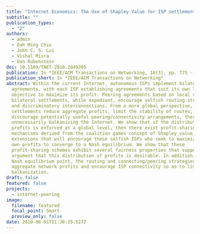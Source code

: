 ```yaml
---
title: "Internet Economics: The Use of Shapley Value for ISP settlement"
subtitle: ""
publication_types:
  - "2"
authors:
  - admin
  - Dah Ming Chiu
  - John C. S. Lui
  - Vishal Misra
  - Dan Rubenstein
doi: 10.1109/TNET.2010.2049205
publication: In *IEEE/ACM Transactions on Networking, 18(3), pp. 775 - 787, June 2010.*
publication_short: In *IEEE/ACM Transactions on Networking*
abstract: Within the current Internet, autonomous ISPs implement bilateral
  agreements, with each ISP establishing agreements that suit its own local
  objective to maximize its profit. Peering agreements based on local views and
  bilateral settlements, while expedient, encourage selfish routing strategies
  and discriminatory interconnections. From a more global perspective, such
  settlements reduce aggregate profits, limit the stability of routes, and
  discourage potentially useful peering/connectivity arrangements, thereby
  unnecessarily balkanizing the Internet. We show that if the distribution of
  profits is enforced at a global level, then there exist profit-sharing
  mechanisms derived from the coalition games concept of Shapley value and its
  extensions that will encourage these selfish ISPs who seek to maximize their
  own profits to converge to a Nash equilibrium. We show that these
  profit-sharing schemes exhibit several fairness properties that support the
  argument that this distribution of profits is desirable. In addition, at the
  Nash equilibrium point, the routing and connecting/peering strategies maximize
  aggregate network profits and encourage ISP connectivity so as to limit
  balkanization.
draft: false
featured: false
projects:
  - internet-peering
image:
  filename: featured
  focal_point: Smart
  preview_only: false
date: 2010-06-01T11:38:35.527Z
---
```

